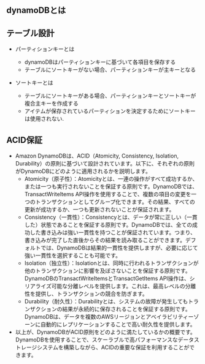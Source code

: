 ## dynamoDBとは

## テーブル設計
* パーティションキーとは
  * dynamoDBはパーティションキーに基づいて各項目を保存する
  * テーブルにソートキーがない場合、パーティションキーが主キーとなる

* ソートキーとは
  * テーブルにソートキーがある場合、パーティションキーとソートキーが複合主キーを作成する
  * アイテムが保存されているパーティションを決定するためにソートキーは使用されない.

## ACID保証
* Amazon DynamoDBは、ACID（Atomicity, Consistency, Isolation, Durability）の原則に基づいて設計されています。以下に、それぞれの原則がDynamoDBにどのように適用されるかを説明します。
  * Atomicity（原子性）：Atomicityとは、一連の操作がすべて成功するか、または一つも実行されないことを保証する原則です。DynamoDBでは、TransactWriteItems API操作を使用することで、複数の項目の変更を一つのトランザクションとしてグループ化できます。その結果、すべての更新が成功するか、一つも更新されないことが保証されます。
  * Consistency（一貫性）：Consistencyとは、データが常に正しい（一貫した）状態であることを保証する原則です。DynamoDBでは、全ての成功した書き込みは強い一貫性を持つことが保証されています。つまり、書き込みが完了した直後からその結果を読み取ることができます。デフォルトでは、DynamoDBは結果的一貫性を提供しますが、必要に応じて強い一貫性を選択することも可能です。
  * Isolation（独立性）：Isolationとは、同時に行われるトランザクションが他のトランザクションに影響を及ぼさないことを保証する原則です。DynamoDBのTransactWriteItemsとTransactGetItems API操作は、シリアライズ可能な分離レベルを提供します。これは、最高レベルの分離性を提供し、トランザクションの競合を防ぎます。
  * Durability（耐久性）：Durabilityとは、システムの故障が発生してもトランザクションの結果が永続的に保存されることを保証する原則です。DynamoDBは、データを複数のAWSリージョンとアベイラビリティーゾーンに自動的にレプリケーションすることで高い耐久性を提供します。
* 以上が、DynamoDBがACID原則をどのように満たしているかの概要です。DynamoDBを使用することで、スケーラブルで高パフォーマンスなデータストレージシステムを構築しながら、ACIDの重要な保証を利用することができます。